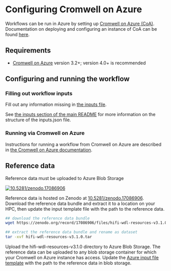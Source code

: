 # Configuring Cromwell on Azure

Workflows can be run in Azure by setting up [Cromwell on Azure (CoA)](https://github.com/microsoft/CromwellOnAzure). Documentation on deploying and configuring an instance of CoA can be found [here](https://github.com/microsoft/CromwellOnAzure/wiki/Deploy-your-instance-of-Cromwell-on-Azure).

## Requirements

- [Cromwell on Azure](https://github.com/microsoft/CromwellOnAzure) version 3.2+; version 4.0+ is recommended

## Configuring and running the workflow

### Filling out workflow inputs

Fill out any information missing in [the inputs file](https://github.com/PacificBiosciences/HiFi-human-WGS-WDL/blob/main/backends/azure/singleton.azure.inputs.json).

See [the inputs section of the main README](./singleton.md#inputs) for more information on the structure of the inputs.json file.

### Running via Cromwell on Azure

Instructions for running a workflow from Cromwell on Azure are described in [the Cromwell on Azure documentation](https://github.com/microsoft/CromwellOnAzure/wiki/Running-Workflows).

## Reference data

Reference data must be uploaded to Azure Blob Storage

[<img src="https://zenodo.org/badge/DOI/10.5281/zenodo.17086906.svg" alt="10.5281/zenodo.17086906">](https://zenodo.org/records/17086906)

Reference data is hosted on Zenodo at [10.5281/zenodo.17086906](https://zenodo.org/record/17086906). Download the reference data bundle and extract it to a location on your HPC, then update the input template file with the path to the reference data.

```bash
## download the reference data bundle
wget https://zenodo.org/record/17086906/files/hifi-wdl-resources-v3.1.0.tar

## extract the reference data bundle and rename as dataset
tar -xvf hifi-wdl-resources-v3.1.0.tar
```

Upload the hifi-wdl-resources-v3.1.0 directory to Azure Blob Storage. The reference data can be uploaded to any blob storage container for which your Cromwell on Azure instance has access.  Update the [Azure input file template](https://github.com/PacificBiosciences/HiFi-human-WGS-WDL/blob/main/backends/azure/singleton.azure.inputs.json) with the path to the reference data in blob storage.
